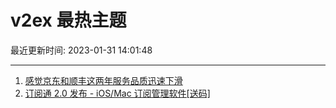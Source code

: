 # v2ex 最热主题

最近更新时间: 2023-01-31 14:01:48

--- 
1. [感觉京东和顺丰这两年服务品质迅速下滑](https://www.v2ex.com/t/911831) 
2. [订阅通 2.0 发布 - iOS/Mac 订阅管理软件[送码]](https://www.v2ex.com/t/911840) 
